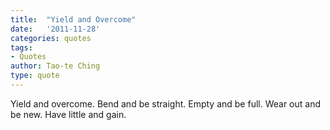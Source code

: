 ```yaml
---
title:  "Yield and Overcome"
date:   '2011-11-28'
categories: quotes
tags:
- Quotes
author: Tao-te Ching
type: quote
---
```


Yield and overcome. Bend and be straight. Empty and be full. Wear out and be new. Have little and gain.
